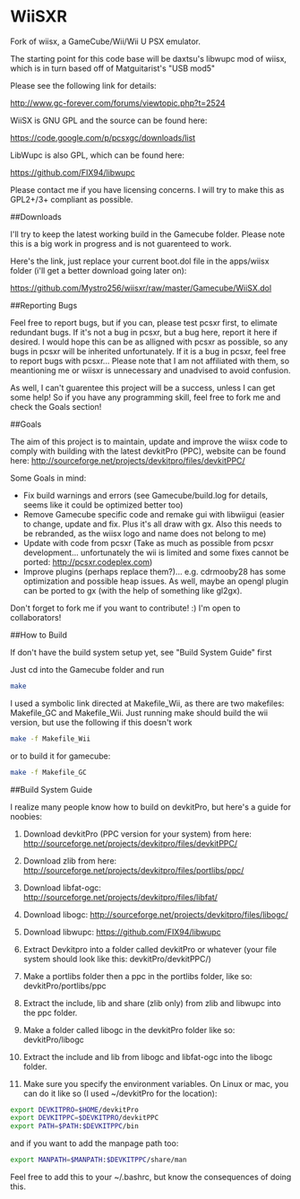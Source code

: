 # WiiSXR
Fork of wiisx, a GameCube/Wii/Wii U PSX emulator.

The starting point for this code base will be daxtsu's libwupc mod of wiisx, which is in turn based off of Matguitarist's "USB mod5"

Please see the following link for details:

http://www.gc-forever.com/forums/viewtopic.php?t=2524

WiiSX is GNU GPL and the source can be found here:

https://code.google.com/p/pcsxgc/downloads/list

LibWupc is also GPL, which can be found here:

https://github.com/FIX94/libwupc

Please contact me if you have licensing concerns. I will try to make this as GPL2+/3+ compliant as possible.

##Downloads

I'll try to keep the latest working build in the Gamecube folder. Please note this is a big work in progress and is not guarenteed to work.

Here's the link, just replace your current boot.dol file in the apps/wiisx folder (i'll get a better download going later on):

https://github.com/Mystro256/wiisxr/raw/master/Gamecube/WiiSX.dol

##Reporting Bugs

Feel free to report bugs, but if you can, please test pcsxr first, to elimate redundant bugs. If it's not a bug in pcsxr, but a bug here, report it here if desired. I would hope this can be as alligned with pcsxr as possible, so any bugs in pcsxr will be inherited unfortunately. If it is a bug in pcsxr, feel free to report bugs with pcsxr... Please note that I am not affiliated with them, so meantioning me or wiisxr is unnecessary and unadvised to avoid confusion.

As well, I can't guarentee this project will be a success, unless I can get some help! So if you have any programming skill, feel free to fork me and check the Goals section!

##Goals

The aim of this project is to maintain, update and improve the wiisx code to comply with building with the latest devkitPro (PPC), website can be found here:
http://sourceforge.net/projects/devkitpro/files/devkitPPC/

Some Goals in mind:

- Fix build warnings and errors (see Gamecube/build.log for details, seems like it could be optimized better too)
- Remove Gamecube specific code and remake gui with libwiigui (easier to change, update and fix. Plus it's all draw with gx. Also this needs to be rebranded, as the wiisx logo and name does not belong to me)
- Update with code from pcsxr (Take as much as possible from pcsxr development... unfortunately the wii is limited and some fixes cannot be ported: http://pcsxr.codeplex.com)
- Improve plugins (perhaps replace them?)... e.g. cdrmooby28 has some optimization and possible heap issues. As well, maybe an opengl plugin can be ported to gx (with the help of something like gl2gx).

Don't forget to fork me if you want to contribute! :)
I'm open to collaborators!

##How to Build

If don't have the build system setup yet, see "Build System Guide" first

Just cd into the Gamecube folder and run

```bash
make
```

I used a symbolic link directed at Makefile_Wii, as there are two makefiles: Makefile\_GC and Makefile\_Wii.
Just running make should build the wii version, but use the following if this doesn't work

```bash
make -f Makefile_Wii
```

or to build it for gamecube:

```bash
make -f Makefile_GC
```

##Build System Guide
    
I realize many people know how to build on devkitPro, but here's a guide for noobies:

1. Download devkitPro (PPC version for your system) from here: http://sourceforge.net/projects/devkitpro/files/devkitPPC/

2. Download zlib from here: http://sourceforge.net/projects/devkitpro/files/portlibs/ppc/

3. Download libfat-ogc: http://sourceforge.net/projects/devkitpro/files/libfat/

4. Download libogc: http://sourceforge.net/projects/devkitpro/files/libogc/

5. Download libwupc: https://github.com/FIX94/libwupc

6. Extract Devkitpro into a folder called devkitPro or whatever (your file system should look like this: devkitPro/devkitPPC/)

7. Make a portlibs folder then a ppc in the portlibs folder, like so: devkitPro/portlibs/ppc

8. Extract the include, lib and share (zlib only) from zlib and libwupc into the ppc folder.

9. Make a folder called libogc in the devkitPro folder like so: devkitPro/libogc

10. Extract the include and lib from libogc and libfat-ogc into the libogc folder.

11. Make sure you specify the environment variables. On Linux or mac, you can do it like so (I used ~/devkitPro for the location):

```bash
export DEVKITPRO=$HOME/devkitPro
export DEVKITPPC=$DEVKITPRO/devkitPPC
export PATH=$PATH:$DEVKITPPC/bin
```

and if you want to add the manpage path too:

```bash
export MANPATH=$MANPATH:$DEVKITPPC/share/man
```

Feel free to add this to your ~/.bashrc, but know the consequences of doing this.
